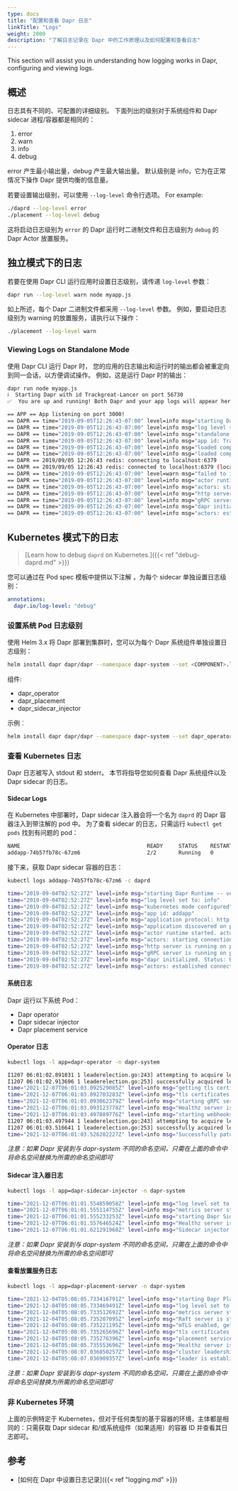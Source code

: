 ```yaml
---
type: docs
title: "配置和查看 Dapr 日志"
linkTitle: "Logs"
weight: 2000
description: "了解日志记录在 Dapr 中的工作原理以及如何配置和查看日志"
---
```


This section will assist you in understanding how logging works in Dapr, configuring and viewing logs.

## 概述

日志具有不同的、可配置的详细级别。 下面列出的级别对于系统组件和 Dapr sidecar 进程/容器都是相同的：

1. error
2. warn
3. info
4. debug

error 产生最小输出量，debug 产生最大输出量。 默认级别是 info，它为在正常情况下操作 Dapr 提供均衡的信息量。

若要设置输出级别，可以使用 `--log-level` 命令行选项。 For example:

```bash
./daprd --log-level error
./placement --log-level debug
```

这将启动日志级别为 `error` 的 Dapr 运行时二进制文件和日志级别为 `debug` 的 Dapr Actor 放置服务。

## 独立模式下的日志

若要在使用 Dapr CLI 运行应用时设置日志级别，请传递 `log-level` 参数：

```bash
dapr run --log-level warn node myapp.js
```

如上所述，每个 Dapr 二进制文件都采用 `--log-level` 参数。 例如，要启动日志级别为 warning 的放置服务，请执行以下操作：

```bash
./placement --log-level warn
```

### Viewing Logs on Standalone Mode

使用 Dapr CLI 运行 Dapr 时， 您的应用的日志输出和运行时的输出都会被重定向到同一会话，以方便调试操作。 例如，这是运行 Dapr 时的输出：

```bash
dapr run node myapp.js
ℹ️  Starting Dapr with id Trackgreat-Lancer on port 56730
✅  You are up and running! Both Dapr and your app logs will appear here.

== APP == App listening on port 3000!
== DAPR == time="2019-09-05T12:26:43-07:00" level=info msg="starting Dapr Runtime -- version 0.3.0-alpha -- commit b6f2810-dirty"
== DAPR == time="2019-09-05T12:26:43-07:00" level=info msg="log level set to: info"
== DAPR == time="2019-09-05T12:26:43-07:00" level=info msg="standalone mode configured"
== DAPR == time="2019-09-05T12:26:43-07:00" level=info msg="app id: Trackgreat-Lancer"
== DAPR == time="2019-09-05T12:26:43-07:00" level=info msg="loaded component statestore (state.redis)"
== DAPR == time="2019-09-05T12:26:43-07:00" level=info msg="loaded component messagebus (pubsub.redis)"
== DAPR == 2019/09/05 12:26:43 redis: connecting to localhost:6379
== DAPR == 2019/09/05 12:26:43 redis: connected to localhost:6379 (localAddr: [::1]:56734, remAddr: [::1]:6379)
== DAPR == time="2019-09-05T12:26:43-07:00" level=warn msg="failed to init input bindings: app channel not initialized"
== DAPR == time="2019-09-05T12:26:43-07:00" level=info msg="actor runtime started. actor idle timeout: 1h0m0s. actor scan interval: 30s"
== DAPR == time="2019-09-05T12:26:43-07:00" level=info msg="actors: starting connection attempt to placement service at localhost:50005"
== DAPR == time="2019-09-05T12:26:43-07:00" level=info msg="http server is running on port 56730"
== DAPR == time="2019-09-05T12:26:43-07:00" level=info msg="gRPC server is running on port 56731"
== DAPR == time="2019-09-05T12:26:43-07:00" level=info msg="dapr initialized. Status: Running. Init Elapsed 8.772922000000001ms"
== DAPR == time="2019-09-05T12:26:43-07:00" level=info msg="actors: established connection to placement service at localhost:50005"
```

## Kubernetes 模式下的日志

> [Learn how to debug `daprd` on Kubernetes.]({{< ref "debug-daprd.md" >}})

您可以通过在 Pod spec 模板中提供以下注解 ，为每个 sidecar 单独设置日志级别：

```yml
annotations:
  dapr.io/log-level: "debug"
```

### 设置系统 Pod 日志级别

使用 Helm 3.x 将 Dapr 部署到集群时，您可以为每个 Dapr 系统组件单独设置日志级别：

```bash
helm install dapr dapr/dapr --namespace dapr-system --set <COMPONENT>.logLevel=<LEVEL>
```

组件:
- dapr_operator
- dapr_placement
- dapr_sidecar_injector

示例︰

```bash
helm install dapr dapr/dapr --namespace dapr-system --set dapr_operator.logLevel=error
```

### 查看 Kubernetes 日志

Dapr 日志被写入 stdout 和 stderr。 本节将指导您如何查看 Dapr 系统组件以及 Dapr sidecar 的日志。

#### Sidecar Logs

在 Kubernetes 中部署时，Dapr sidecar 注入器会将一个名为 `daprd` 的 Dapr 容器注入到带注解的 pod 中。 为了查看 sidecar 的日志，只需运行 `kubectl get pods` 找到有问题的 pod：

```bash
NAME                                        READY     STATUS    RESTARTS   AGE
addapp-74b57fb78c-67zm6                     2/2       Running   0          40h
```

接下来，获取 Dapr sidecar 容器的日志：

```bash
kubectl logs addapp-74b57fb78c-67zm6 -c daprd

time="2019-09-04T02:52:27Z" level=info msg="starting Dapr Runtime -- version 0.3.0-alpha -- commit b6f2810-dirty"
time="2019-09-04T02:52:27Z" level=info msg="log level set to: info"
time="2019-09-04T02:52:27Z" level=info msg="kubernetes mode configured"
time="2019-09-04T02:52:27Z" level=info msg="app id: addapp"
time="2019-09-04T02:52:27Z" level=info msg="application protocol: http. waiting on port 6000"
time="2019-09-04T02:52:27Z" level=info msg="application discovered on port 6000"
time="2019-09-04T02:52:27Z" level=info msg="actor runtime started. actor idle timeout: 1h0m0s. actor scan interval: 30s"
time="2019-09-04T02:52:27Z" level=info msg="actors: starting connection attempt to placement service at dapr-placement.dapr-system.svc.cluster.local:80"
time="2019-09-04T02:52:27Z" level=info msg="http server is running on port 3500"
time="2019-09-04T02:52:27Z" level=info msg="gRPC server is running on port 50001"
time="2019-09-04T02:52:27Z" level=info msg="dapr initialized. Status: Running. Init Elapsed 64.234049ms"
time="2019-09-04T02:52:27Z" level=info msg="actors: established connection to placement service at dapr-placement.dapr-system.svc.cluster.local:80"
```

#### 系统日志

Dapr 运行以下系统 Pod：

* Dapr operator
* Dapr sidecar injector
* Dapr placement service

#### Operator 日志

```Bash
kubectl logs -l app=dapr-operator -n dapr-system

I1207 06:01:02.891031 1 leaderelection.go:243] attempting to acquire leader lease dapr-system/operator.dapr.io...
I1207 06:01:02.913696 1 leaderelection.go:253] successfully acquired lease dapr-system/operator.dapr.io
time="2021-12-07T06:01:03.092529085Z" level=info msg="getting tls certificates" instance=dapr-operator-84bb47f895-dvbsj scope=dapr.operator type=log ver=unknown
time="2021-12-07T06:01:03.092703283Z" level=info msg="tls certificates loaded successfully" instance=dapr-operator-84bb47f895-dvbsj scope=dapr.operator type=log ver=unknown
time="2021-12-07T06:01:03.093062379Z" level=info msg="starting gRPC server" instance=dapr-operator-84bb47f895-dvbsj scope=dapr.operator.api type=log ver=unknown
time="2021-12-07T06:01:03.093123778Z" level=info msg="Healthz server is listening on :8080" instance=dapr-operator-84bb47f895-dvbsj scope=dapr.operator type=log ver=unknown
time="2021-12-07T06:01:03.497889776Z" level=info msg="starting webhooks" instance=dapr-operator-84bb47f895-dvbsj scope=dapr.operator type=log ver=unknown
I1207 06:01:03.497944 1 leaderelection.go:243] attempting to acquire leader lease dapr-system/webhooks.dapr.io...
I1207 06:01:03.516641 1 leaderelection.go:253] successfully acquired lease dapr-system/webhooks.dapr.io
time="2021-12-07T06:01:03.526202227Z" level=info msg="Successfully patched webhook in CRD "subscriptions.dapr.io"" instance=dapr-operator-84bb47f895-dvbsj scope=dapr.operator type=log ver=unknown
```

*注意：如果 Dapr 安装到与 dapr-system 不同的命名空间，只需在上面的命令中将命名空间替换为所需的命名空间即可*

#### Sidecar 注入器日志

```Bash
kubectl logs -l app=dapr-sidecar-injector -n dapr-system

time="2021-12-07T06:01:01.554859058Z" level=info msg="log level set to: info" instance=dapr-sidecar-injector-5d88fcfcf5-2gmvv scope=dapr.injector type=log ver=unknown
time="2021-12-07T06:01:01.555114755Z" level=info msg="metrics server started on :9090/" instance=dapr-sidecar-injector-5d88fcfcf5-2gmvv scope=dapr.metrics type=log ver=unknown
time="2021-12-07T06:01:01.555233253Z" level=info msg="starting Dapr Sidecar Injector -- version 1.5.1 -- commit c6daae8e9b11b3e241a9cb84c33e5aa740d74368" instance=dapr-sidecar-injector-5d88fcfcf5-2gmvv scope=dapr.injector type=log ver=unknown
time="2021-12-07T06:01:01.557646524Z" level=info msg="Healthz server is listening on :8080" instance=dapr-sidecar-injector-5d88fcfcf5-2gmvv scope=dapr.injector type=log ver=unknown
time="2021-12-07T06:01:01.621291968Z" level=info msg="Sidecar injector is listening on :4000, patching Dapr-enabled pods" instance=dapr-sidecar-injector-5d88fcfcf5-2gmvv scope=dapr.injector type=log ver=unknown
```

*注意：如果 Dapr 安装到与 dapr-system 不同的命名空间，只需在上面的命令中将命名空间替换为所需的命名空间即可*

#### 查看放置服务日志

```Bash
kubectl logs -l app=dapr-placement-server -n dapr-system

time="2021-12-04T05:08:05.733416791Z" level=info msg="starting Dapr Placement Service -- version 1.5.0 -- commit 83fe579f5dc93bef1ce3b464d3167a225a3aff3a" instance=dapr-placement-server-0 scope=dapr.placement type=log ver=unknown
time="2021-12-04T05:08:05.733469491Z" level=info msg="log level set to: info" instance=dapr-placement-server-0 scope=dapr.placement type=log ver=1.5.0
time="2021-12-04T05:08:05.733512692Z" level=info msg="metrics server started on :9090/" instance=dapr-placement-server-0 scope=dapr.metrics type=log ver=1.5.0
time="2021-12-04T05:08:05.735207095Z" level=info msg="Raft server is starting on 127.0.0.1:8201..." instance=dapr-placement-server-0 scope=dapr.placement.raft type=log ver=1.5.0
time="2021-12-04T05:08:05.735221195Z" level=info msg="mTLS enabled, getting tls certificates" instance=dapr-placement-server-0 scope=dapr.placement type=log ver=1.5.0
time="2021-12-04T05:08:05.735265696Z" level=info msg="tls certificates loaded successfully" instance=dapr-placement-server-0 scope=dapr.placement type=log ver=1.5.0
time="2021-12-04T05:08:05.735276396Z" level=info msg="placement service started on port 50005" instance=dapr-placement-server-0 scope=dapr.placement type=log ver=1.5.0
time="2021-12-04T05:08:05.735553696Z" level=info msg="Healthz server is listening on :8080" instance=dapr-placement-server-0 scope=dapr.placement type=log ver=1.5.0
time="2021-12-04T05:08:07.036850257Z" level=info msg="cluster leadership acquired" instance=dapr-placement-server-0 scope=dapr.placement type=log ver=1.5.0
time="2021-12-04T05:08:07.036909357Z" level=info msg="leader is established." instance=dapr-placement-server-0 scope=dapr.placement type=log ver=1.5.0
```

*注意：如果 Dapr 安装到与 dapr-system 不同的命名空间，只需在上面的命令中将命名空间替换为所需的命名空间即可*

### 非 Kubernetes 环境

上面的示例特定于 Kubernetes，但对于任何类型的基于容器的环境，主体都是相同的：只需获取 Dapr sidecar 和/或系统组件（如果适用）的容器 ID 并查看其日志即可。

## 参考

* [如何在 Dapr 中设置日志记录]({{< ref "logging.md" >}})
